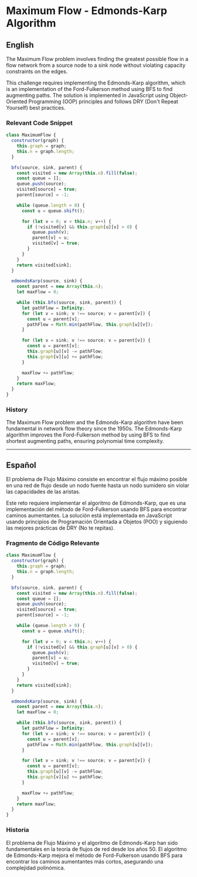 # Maximum Flow - Edmonds-Karp Algorithm

## English

The Maximum Flow problem involves finding the greatest possible flow in a flow network from a source node to a sink node without violating capacity constraints on the edges.

This challenge requires implementing the Edmonds-Karp algorithm, which is an implementation of the Ford-Fulkerson method using BFS to find augmenting paths. The solution is implemented in JavaScript using Object-Oriented Programming (OOP) principles and follows DRY (Don't Repeat Yourself) best practices.

### Relevant Code Snippet

```javascript
class MaximumFlow {
  constructor(graph) {
    this.graph = graph;
    this.n = graph.length;
  }

  bfs(source, sink, parent) {
    const visited = new Array(this.n).fill(false);
    const queue = [];
    queue.push(source);
    visited[source] = true;
    parent[source] = -1;

    while (queue.length > 0) {
      const u = queue.shift();

      for (let v = 0; v < this.n; v++) {
        if (!visited[v] && this.graph[u][v] > 0) {
          queue.push(v);
          parent[v] = u;
          visited[v] = true;
        }
      }
    }
    return visited[sink];
  }

  edmondsKarp(source, sink) {
    const parent = new Array(this.n);
    let maxFlow = 0;

    while (this.bfs(source, sink, parent)) {
      let pathFlow = Infinity;
      for (let v = sink; v !== source; v = parent[v]) {
        const u = parent[v];
        pathFlow = Math.min(pathFlow, this.graph[u][v]);
      }

      for (let v = sink; v !== source; v = parent[v]) {
        const u = parent[v];
        this.graph[u][v] -= pathFlow;
        this.graph[v][u] += pathFlow;
      }

      maxFlow += pathFlow;
    }
    return maxFlow;
  }
}
```

### History

The Maximum Flow problem and the Edmonds-Karp algorithm have been fundamental in network flow theory since the 1950s. The Edmonds-Karp algorithm improves the Ford-Fulkerson method by using BFS to find shortest augmenting paths, ensuring polynomial time complexity.

---

## Español

El problema de Flujo Máximo consiste en encontrar el flujo máximo posible en una red de flujo desde un nodo fuente hasta un nodo sumidero sin violar las capacidades de las aristas.

Este reto requiere implementar el algoritmo de Edmonds-Karp, que es una implementación del método de Ford-Fulkerson usando BFS para encontrar caminos aumentantes. La solución está implementada en JavaScript usando principios de Programación Orientada a Objetos (POO) y siguiendo las mejores prácticas de DRY (No te repitas).

### Fragmento de Código Relevante

```javascript
class MaximumFlow {
  constructor(graph) {
    this.graph = graph;
    this.n = graph.length;
  }

  bfs(source, sink, parent) {
    const visited = new Array(this.n).fill(false);
    const queue = [];
    queue.push(source);
    visited[source] = true;
    parent[source] = -1;

    while (queue.length > 0) {
      const u = queue.shift();

      for (let v = 0; v < this.n; v++) {
        if (!visited[v] && this.graph[u][v] > 0) {
          queue.push(v);
          parent[v] = u;
          visited[v] = true;
        }
      }
    }
    return visited[sink];
  }

  edmondsKarp(source, sink) {
    const parent = new Array(this.n);
    let maxFlow = 0;

    while (this.bfs(source, sink, parent)) {
      let pathFlow = Infinity;
      for (let v = sink; v !== source; v = parent[v]) {
        const u = parent[v];
        pathFlow = Math.min(pathFlow, this.graph[u][v]);
      }

      for (let v = sink; v !== source; v = parent[v]) {
        const u = parent[v];
        this.graph[u][v] -= pathFlow;
        this.graph[v][u] += pathFlow;
      }

      maxFlow += pathFlow;
    }
    return maxFlow;
  }
}
```

### Historia

El problema de Flujo Máximo y el algoritmo de Edmonds-Karp han sido fundamentales en la teoría de flujos de red desde los años 50. El algoritmo de Edmonds-Karp mejora el método de Ford-Fulkerson usando BFS para encontrar los caminos aumentantes más cortos, asegurando una complejidad polinómica.
